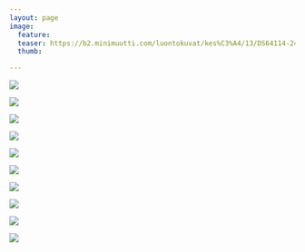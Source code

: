 ```yaml
---
layout: page
image:
  feature:
  teaser: https://b2.minimuutti.com/luontokuvat/kes%C3%A4/13/DS64114-245px.jpg
  thumb:

---
```


![](https://b2.minimuutti.com/luontokuvat/kes%C3%A4/13/DS641091-800px.jpg)

![](https://b2.minimuutti.com/luontokuvat/kes%C3%A4/13/DS640861-800px.jpg)

![](https://b2.minimuutti.com/luontokuvat/kes%C3%A4/13/DS640591-800px.jpg)

![](https://b2.minimuutti.com/luontokuvat/kes%C3%A4/13/DS641001-800px.jpg)

![](https://b2.minimuutti.com/luontokuvat/kes%C3%A4/13/DS632981-800px.jpg)

![](https://b2.minimuutti.com/luontokuvat/kes%C3%A4/13/DS641381-800px.jpg)

![](https://b2.minimuutti.com/luontokuvat/kes%C3%A4/13/DS633041-800px.jpg)

![](https://b2.minimuutti.com/luontokuvat/kes%C3%A4/13/DS633081-800px.jpg)

![](https://b2.minimuutti.com/luontokuvat/kes%C3%A4/13/DS632951-800px.jpg)

![](https://b2.minimuutti.com/luontokuvat/kes%C3%A4/13/DS641141-800px.jpg)
